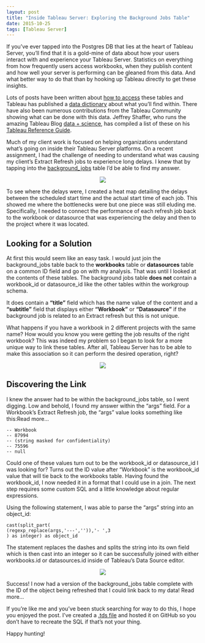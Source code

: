 ```yaml
---
layout: post
title: "Inside Tableau Server: Exploring the Background Jobs Table"
date: 2015-10-25
tags: [Tableau Server]
---
```


If you’ve ever tapped into the Postgres DB that lies at the heart of Tableau Server, you’ll find that it is a gold-mine of data about how your users interact with and experience your Tableau Server. Statistics on everything from how frequently users access workbooks, when they publish content and how well your server is performing can be gleaned from this data. And what better way to do that than by hooking up Tableau directly to get these insights.

Lots of posts have been written about [how to access](http://onlinehelp.tableau.com/current/server/en-us/adminview_postgres_connect.htm) these tables and Tableau has published a [data dictionary](http://onlinehelp.tableau.com/current/server/en-us/data_dictionary.html) about what you’ll find within. There have also been numerous contributions from the Tableau Community showing what can be done with this data. Jeffrey Shaffer, who runs the amazing Tableau Blog [data + science](http://www.dataplusscience.com/about.html), has compiled a list of these on his [Tableau Reference Guide](http://www.dataplusscience.com/TableauReferenceGuide/index.html).

Much of my client work is focused on helping organizations understand what’s going on inside their Tableau Server platforms. On a recent assignment, I had the challenge of needing to understand what was causing my client’s Extract Refresh jobs to experience long delays. I knew that by tapping into the [background_jobs](http://onlinehelp.tableau.com/current/server/en-us/data_dictionary.html#background_jobs_anchor) table I’d be able to find my answer.

<p align="center">
<img src="https://viziblydiffrnt.github.io/assets/images/01-heatmap.png"/>
</p>

To see where the delays were, I created a heat map detailing the delays between the scheduled start time and the actual start time of each job. This showed me where the bottlenecks were but one piece was still eluding me. Specifically, I needed to connect the performance of each refresh job back to the workbook or datasource that was experiencing the delay and then to the project where it was located.

## Looking for a Solution

At first this would seem like an easy task. I would just join the background_jobs table back to the **workbooks** table or **datasources** table on a common ID field and go on with my analysis. That was until I looked at the contents of these tables. The background jobs table **does not** contain a workbook_id or datasource_id like the other tables within the workgroup schema.

It does contain a **“title”** field which has the name value of the content and a **“subtitle”** field that displays either **“Workbook”** or **“Datasource”** if the background job is related to an Extract refresh but this is not unique.

What happens if you have a workbook in 2 different projects with the same name? How would you know you were getting the job results of the right workbook? This was indeed my problem so I began to look for a more unique way to link these tables. After all, Tableau Server has to be able to make this association so it can perform the desired operation, right?

<p align="center">
<img src="https://viziblydiffrnt.github.io/assets/images/02-Tables.png"/>
</p>

## Discovering the Link

I knew the answer had to be within the background_jobs table, so I went digging. Low and behold, I found my answer within the “args” field. For a Workbook’s Extract Refresh job, the “args” value looks something like this:Read more…

```
-- Workbook
-- 87994
-- (string masked for confidentiality)
-- 75596
-- null
```
 
Could one of these values turn out to be the workbook_id or datasource_id I was looking for? Turns out the ID value after “Workbook” is the workbook_id value that will tie back to the workbooks table. Having found the workbook_id, I now needed it in a format that I could use in a join. The next step requires some custom SQL and a little knowledge about regular expressions.
 


Using the following statement, I was able to parse the “args” string into an object_id:
 
``` 
cast(split_part(
(regexp_replace(args,'---','')),'- ',3
) as integer) as object_id
```
 
 
The statement replaces the dashes and splits the string into its own field which is then cast into an integer so it can be successfully joined with either workbooks.id or datasources.id inside of Tableau’s Data Source editor.

<p align="center">
<img src="https://viziblydiffrnt.github.io/assets/images/03-datasource.png"/>
</p>

Success! I now had a version of the background_jobs table complete with the ID of the object being refreshed that I could link back to my data!
Read more…

If you’re like me and you’ve been stuck searching for way to do this, I hope you enjoyed the post. I’ve created a [.tds file](https://github.com/mj326/Tableau-Server/blob/master/background_jobs%20live.tds) and hosted it on GitHub so you don’t have to recreate the SQL if that’s not your thing.


Happy hunting!
 
 